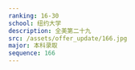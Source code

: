 ```yaml
---
ranking: 16-30
school: 纽约大学
description: 全美第二十九
src: /assets/offer_update/166.jpg
major: 本科录取
sequence: 166
---
```

